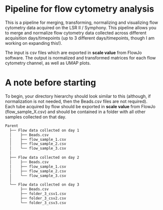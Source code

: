 # Pipeline for flow cytometry analysis

This is a pipeline for merging, transforming, normalizing and visualizing flow cytometry data acquired on the LSR II / Symphony. This pipeline allows you to merge and normalize flow cytometry data collected across different acquisition days/timepoints (up to 3 different days/timepoints, though I am working on expanding this!). 

The input is csv files which are exported in **scale value** from FlowJo software. The output is normalized and transformed matrices for each flow cytometry channel, as well as UMAP plots.




# A note before starting

To begin, your directory hierarchy should look similar to this (although, if normalization is not needed, then the Beads.csv files are not required). Each tube acquired by flow should be exported in **scale value** from FlowJo (flow_sample_X.csv) and should be contained in a folder with all other samples collected on that day.


```bash
Parent 
  ├── Flow data collected on day 1
  │    ├── Beads.csv
  │    ├── flow_sample_1.csv
  │    ├── flow_sample_2.csv
  │    └── flow_sample_3.csv
  │
  ├── Flow data collected on day 2
  │    ├── Beads.csv
  │    ├── flow_sample_1.csv
  │    ├── flow_sample_2.csv
  │    └── flow_sample_3.csv
  │
  └── Flow data collected on day 3 
       ├── Beads.csv
       ├── folder_3_csv1.csv
       ├── folder_3_csv2.csv
       └── folder_3_csv3.csv
```
